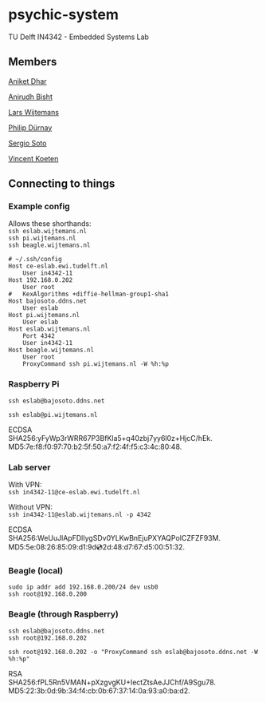 # psychic-system
TU Delft IN4342 - Embedded Systems Lab

## Members

[Aniket Dhar](https://github.com/AniketDhar)

[Anirudh Bisht](https://github.com/Xiferof)

[Lars Wijtemans](https://github.com/lars2309)

[Philip Dürnay](https://github.com/phil-due)

[Sergio Soto](https://github.com/bajosoto)

[Vincent Koeten](https://github.com/vincentrk)

## Connecting to things

### Example config
Allows these shorthands:  
`ssh eslab.wijtemans.nl`  
`ssh pi.wijtemans.nl`  
`ssh beagle.wijtemans.nl`  

```
# ~/.ssh/config
Host ce-eslab.ewi.tudelft.nl
    User in4342-11
Host 192.168.0.202
    User root
#	KexAlgorithms +diffie-hellman-group1-sha1
Host bajosoto.ddns.net
    User eslab
Host pi.wijtemans.nl
    User eslab
Host eslab.wijtemans.nl
    Port 4342
    User in4342-11
Host beagle.wijtemans.nl
    User root
    ProxyCommand ssh pi.wijtemans.nl -W %h:%p
```

### Raspberry Pi
`ssh eslab@bajosoto.ddns.net`

`ssh eslab@pi.wijtemans.nl`

ECDSA  
SHA256:yFyWp3rWRR67P3BfKla5+q40zbj7yy6l0z+HjcC/hEk.  
MD5:7e:f8:f0:97:70:b2:5f:50:a7:f2:4f:f5:c3:4c:80:48.

### Lab server
With VPN:  
`ssh in4342-11@ce-eslab.ewi.tudelft.nl`

Without VPN:  
`ssh in4342-11@eslab.wijtemans.nl -p 4342`

ECDSA  
SHA256:WeUuJlApFDlIygSDv0YLKwBnEjuPXYAQPoICZFZF93M.  
MD5:5e:08:26:85:09:d1:9d:cd:2d:48:d7:67:d5:00:51:32.

### Beagle (local)
```
sudo ip addr add 192.168.0.200/24 dev usb0
ssh root@192.168.0.200
```

### Beagle (through Raspberry)
```
ssh eslab@bajosoto.ddns.net
ssh root@192.168.0.202
```
`ssh root@192.168.0.202 -o "ProxyCommand ssh eslab@bajosoto.ddns.net -W %h:%p"`

RSA  
SHA256:fPL5Rn5VMAN+pXzgvgKU+IectZtsAeJJChf/A9Sgu78.  
MD5:22:3b:0d:9b:34:f4:cb:0b:67:37:14:0a:93:a0:ba:d2.
